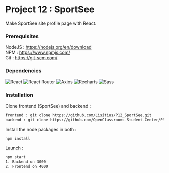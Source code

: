 # Project 12 : SportSee

Make SportSee site profile page with React.

### Prerequisites

NodeJS : https://nodejs.org/en/download  
NPM : https://www.npmjs.com/  
Git : https://git-scm.com/  

### Dependencies

![React](https://img.shields.io/badge/React-18.2.0-lightblue)
![React Router](https://img.shields.io/badge/React--router--dom-6.11.1-red)
![Axios](https://img.shields.io/badge/Axios-1.4.0-purple)
![Recharts](https://img.shields.io/badge/Recharts-2.6.2-blue)
![Sass](https://img.shields.io/badge/Sass-1.62.1-pink)

### Installation

Clone frontend (SportSee) and backend :

```bash
frontend : git clone https://github.com/Lisitius/P12_SportSee.git
backend : git clone https://github.com/OpenClassrooms-Student-Center/P9-front-end-dashboard
```

Install the node packages in both :

```bash
npm install
```

Launch :

```bash
npm start
1. Backend on 3000
2. Frontend on 4000
```
